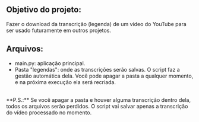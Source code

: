 ## Objetivo do projeto:
Fazer o download da transcrição (legenda) de um vídeo do YouTube para ser usado futuramente em outros projetos.

## Arquivos:
- main.py: aplicação principal.
- Pasta "legendas": onde as transcrições serão salvas. O script faz a gestão automática dela. Você pode apagar a pasta a qualquer momento, e na próxima execução ela será recriada.
<br>
**P.S.:** Se você apagar a pasta e houver alguma transcrição dentro dela, todos os arquivos serão perdidos. O script vai salvar apenas a transcrição do vídeo processado no momento.
